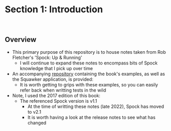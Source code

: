 # Section 1: Introduction

<br>

## Overview
* This primary purpose of this repository is to house notes taken from Rob Fletcher's 'Spock: Up & Running'
    * I will continue to expand these notes to encompass bits of Spock knowledge that I pick up over time
* An accompanying [repository](https://github.com/robfletcher/spock-up-and-running) containing the book's examples, as well as the Squawker application, is provided:
    * It is worth getting to grips with these examples, so you can easily refer back when writting tests in the wild
* Note, I used the 2017 edition of this book:
    * The referenced Spock version is v1.1
        * At the time of writting these notes (late 2022), Spock has moved to v2.1
        * It is worth having a look at the release notes to see what has changed